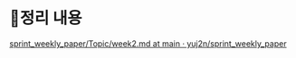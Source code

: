 # 📝정리 내용

[sprint_weekly_paper/Topic/week2.md at main · yuj2n/sprint_weekly_paper](https://github.com/yuj2n/sprint_weekly_paper/blob/main/Topic/week2.md)